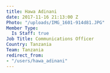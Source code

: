 ```yaml
---
title: Hawa Adinani
date: 2017-11-16 21:13:00 Z
Photo: "/uploads/IMG_1601-914d81.JPG"
Member Type:
  Is Staff: true
Job Title: Communications Officer
Country: Tanzania
Team: Tanzania
redirect_from:
- "/users/hawa_adinani"
---
```

